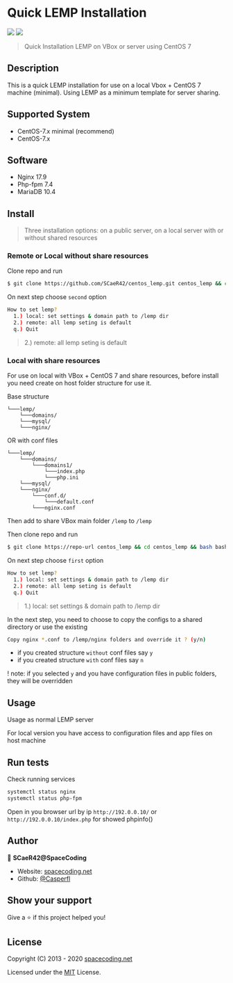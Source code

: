 # Quick LEMP Installation

[<img src="https://img.shields.io/badge/version-1.0-blue">](https://img.shields.io/badge/version-1.0-blue)
[<img src="https://img.shields.io/badge/License-MIT-yellow">](https://img.shields.io/badge/License-MIT-yellow)


> Quick Installation LEMP on VBox or server using CentOS 7

## Description
This is a quick LEMP installation for use on a local Vbox + CentOS 7 machine (minimal).
Using LEMP as a minimum template for server sharing.

## Supported System
- CentOS-7.x minimal (recommend)
- CentOS-7.x

## Software
- Nginx 17.9
- Php-fpm 7.4
- MariaDB 10.4

## Install

> Three installation options: on a public server, on a local server with or without shared resources

### Remote or Local without share resources
Clone repo and run
```sh
$ git clone https://github.com/SCaeR42/centos_lemp.git centos_lemp && cd centos_lemp && bash centos7_lemp.sh
```
On next step choose `second` option
```sh
How to set lemp?
  1.) local: set settings & domain path to /lemp dir
  2.) remote: all lemp seting is default
  q.) Quit
```
> 2.) remote: all lemp seting is default

### Local with share resources
For use on local with VBox + CentOS 7 and share resources, before install you need create on host folder structure for use it.

Base structure
```
└───lemp/
    └───domains/
    └───mysql/
    └───nginx/
```
OR with conf files
```
└───lemp/
    └───domains/
        └───domains1/
            └───index.php
            └───php.ini
    └───mysql/
    └───nginx/
        └───conf.d/
            └───default.conf
        └───nginx.conf
```
Then add to share VBox main folder `/lemp` to `/lemp`

Then clone repo and run
```sh
$ git clone https://repo-url centos_lemp && cd centos_lemp && bash bash centos7_lemp.sh
```
On next step choose `first` option
```sh
How to set lemp?
  1.) local: set settings & domain path to /lemp dir
  2.) remote: all lemp seting is default
  q.) Quit
```
> 1.) local: set settings & domain path to /lemp dir

In the next step, you need to choose to copy the configs to a shared directory or use the existing
```sh
Copy nginx *.conf to /lemp/nginx folders and override it ? (y/n)
```
- if you created structure `without` conf files say `y`
- if you created structure `with` conf files say `n`



! note: if you selected `y` and you have configuration files in public folders, they will be overridden

## Usage

Usage as normal LEMP server

For local version you have access to configuration files and app files on host machine

## Run tests

Check running services
```sh
systemctl status nginx
systemctl status php-fpm
```

Open in you browser url by ip
`http://192.0.0.10/`
or
`http://192.0.0.10/index.php` for showed phpinfo()

## Author

👤 **SCaeR42@SpaceCoding**

* Website: [spacecoding.net](https://spacecoding.net/)
* Github: [@Casperfl](https://github.com/SCaeR42)

## Show your support

Give a ⭐️ if this project helped you!

## License

Copyright (C) 2013 - 2020 [spacecoding.net](https://spacecoding.net/)

Licensed under the [MIT](LICENSE) License.
